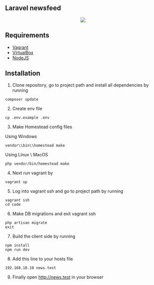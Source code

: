 ## Laravel newsfeed

<p align="center"><img src="https://laravel.com/assets/img/components/logo-laravel.svg"></p>

## Requirements

- [Vagrant](https://www.vagrantup.com/downloads.html)
- [VirtualBox](https://www.virtualbox.org/wiki/Downloads)
- [NodeJS](https://nodejs.org)

## Installation

1) Clone repository, go to project path and install all dependencies by running
```shell
composer update
```
2) Create env file 
```shell
cp .env.example .env
```

3) Make Homestead config files

Using Windows
```shell
vendor\\bin\\homestead make
```

Using Linux \ MacOS
```shell
php vendor/bin/homestead make
```

4) Next run vagrant by
```shell
vagrant up
```

5) Log into vagrant ssh and go to project path by running
```shell
vagrant ssh
cd code
```

6) Make DB migrations and exit vagrant ssh
```shell
php artisan migrate
exit
```

7) Build the client side by running
```shell
npm install
npm run dev
```

8) Add this line to your hosts file
```shell
192.168.10.10 news.test
```
9) Finally open http://news.test in your browser


